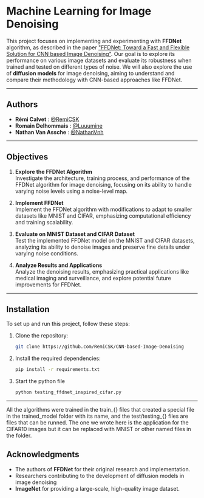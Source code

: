 # Machine Learning for Image Denoising

This project focuses on implementing and experimenting with **FFDNet** algorithm, as described in the paper ["FFDNet: Toward a Fast and Flexible Solution for CNN based Image Denoising"](https://arxiv.org/abs/1710.04026). Our goal is to explore its performance on various image datasets and evaluate its robustness when trained and tested on different types of noise.
We will also explore the use of **diffusion models** for image denoising, aiming to understand and compare their methodology with CNN-based approaches like FFDNet.

---

## Authors

- **Rémi Calvet** : [@RemiCSK](https://github.com/RemiCSK)
- **Romain Delhommais** : [@Luuumine](https://github.com/Luuumine)
- **Nathan Van Assche** : [@NathanVnh](https://github.com/NathanVnh)

---

## Objectives

1. **Explore the FFDNet Algorithm**  
   Investigate the architecture, training process, and performance of the FFDNet algorithm for image denoising, focusing on its ability to handle varying noise levels using a noise-level map.

2. **Implement FFDNet**  
   Implement the FFDNet algorithm with modifications to adapt to smaller datasets like MNIST and CIFAR, emphasizing computational efficiency and training scalability.

3. **Evaluate on MNIST Dataset and CIFAR Dataset**  
   Test the implemented FFDNet model on the MNIST and CIFAR datasets, analyzing its ability to denoise images and preserve fine details under varying noise conditions.

4. **Analyze Results and Applications**  
   Analyze the denoising results, emphasizing practical applications like medical imaging and surveillance, and explore potential future improvements for FFDNet.

---

## Installation

To set up and run this project, follow these steps:

1. Clone the repository:
   ```bash
   git clone https://github.com/RemiCSK/CNN-based-Image-Denoising
   ```
2. Install the required dependencies:
   ```bash
   pip install -r requirements.txt
   ```
3. Start the python file
   ```bash
   python testing_ffdnet_inspired_cifar.py
   ```
---
All the algorithms were trained in the train_{} files that created a special file in the trained_model folder with its name, and the test/testing_{} files are files that can be runned. The one we wrote here is the application for the CIFAR10 images but it can be replaced with MNIST or other named files in the folder.


## Acknowledgments
- The authors of **FFDNet** for their original research and implementation.
- Researchers contributing to the development of diffusion models in image denoising
- **ImageNet** for providing a large-scale, high-quality image dataset.
